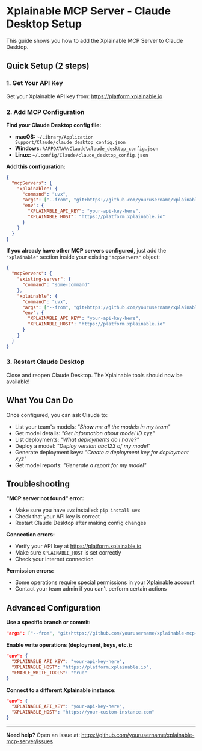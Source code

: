 # Xplainable MCP Server - Claude Desktop Setup

This guide shows you how to add the Xplainable MCP Server to Claude Desktop.

## Quick Setup (2 steps)

### 1. Get Your API Key
Get your Xplainable API key from: https://platform.xplainable.io

### 2. Add MCP Configuration

**Find your Claude Desktop config file:**
- **macOS:** `~/Library/Application Support/Claude/claude_desktop_config.json`
- **Windows:** `%APPDATA%\Claude\claude_desktop_config.json`  
- **Linux:** `~/.config/Claude/claude_desktop_config.json`

**Add this configuration:**

```json
{
  "mcpServers": {
    "xplainable": {
      "command": "uvx",
      "args": ["--from", "git+https://github.com/yourusername/xplainable-mcp-server.git", "xplainable-mcp-server"],
      "env": {
        "XPLAINABLE_API_KEY": "your-api-key-here",
        "XPLAINABLE_HOST": "https://platform.xplainable.io"
      }
    }
  }
}
```

**If you already have other MCP servers configured,** just add the `"xplainable"` section inside your existing `"mcpServers"` object:

```json
{
  "mcpServers": {
    "existing-server": {
      "command": "some-command"
    },
    "xplainable": {
      "command": "uvx",
      "args": ["--from", "git+https://github.com/yourusername/xplainable-mcp-server.git", "xplainable-mcp-server"],
      "env": {
        "XPLAINABLE_API_KEY": "your-api-key-here",
        "XPLAINABLE_HOST": "https://platform.xplainable.io"
      }
    }
  }
}
```

### 3. Restart Claude Desktop

Close and reopen Claude Desktop. The Xplainable tools should now be available!

## What You Can Do

Once configured, you can ask Claude to:

- List your team's models: *"Show me all the models in my team"*
- Get model details: *"Get information about model ID xyz"*
- List deployments: *"What deployments do I have?"*
- Deploy a model: *"Deploy version abc123 of my model"*
- Generate deployment keys: *"Create a deployment key for deployment xyz"*
- Get model reports: *"Generate a report for my model"*

## Troubleshooting

**"MCP server not found" error:**
- Make sure you have `uvx` installed: `pip install uvx`
- Check that your API key is correct
- Restart Claude Desktop after making config changes

**Connection errors:**
- Verify your API key at https://platform.xplainable.io
- Make sure `XPLAINABLE_HOST` is set correctly
- Check your internet connection

**Permission errors:**
- Some operations require special permissions in your Xplainable account
- Contact your team admin if you can't perform certain actions

## Advanced Configuration

**Use a specific branch or commit:**
```json
"args": ["--from", "git+https://github.com/yourusername/xplainable-mcp-server.git@main", "xplainable-mcp-server"]
```

**Enable write operations (deployment, keys, etc.):**
```json
"env": {
  "XPLAINABLE_API_KEY": "your-api-key-here",
  "XPLAINABLE_HOST": "https://platform.xplainable.io",
  "ENABLE_WRITE_TOOLS": "true"
}
```

**Connect to a different Xplainable instance:**
```json
"env": {
  "XPLAINABLE_API_KEY": "your-api-key-here",
  "XPLAINABLE_HOST": "https://your-custom-instance.com"
}
```

---

**Need help?** Open an issue at: https://github.com/yourusername/xplainable-mcp-server/issues